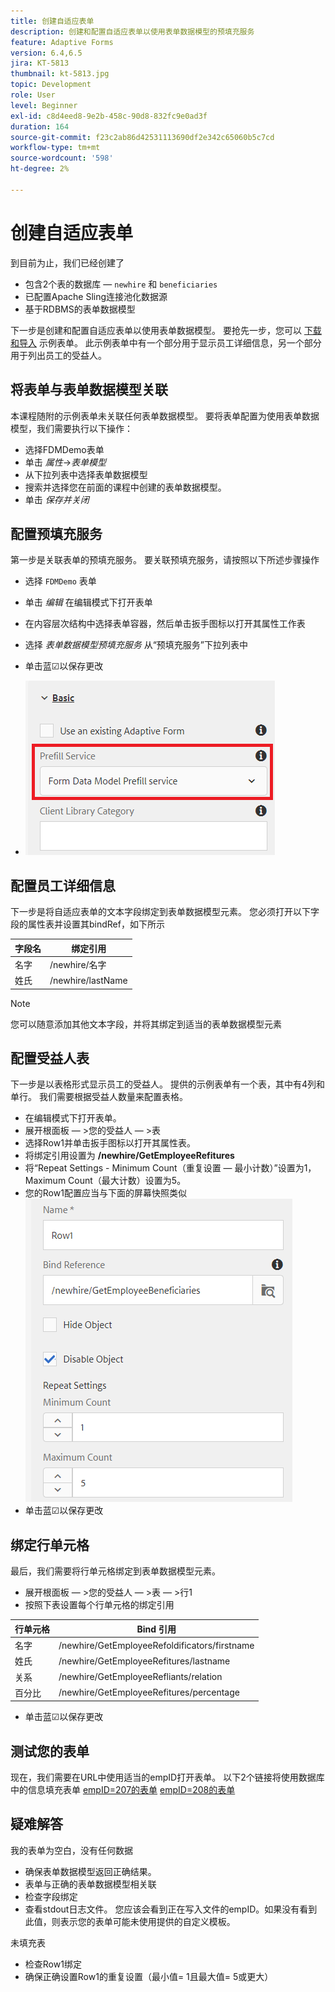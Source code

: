 ```yaml
---
title: 创建自适应表单
description: 创建和配置自适应表单以使用表单数据模型的预填充服务
feature: Adaptive Forms
version: 6.4,6.5
jira: KT-5813
thumbnail: kt-5813.jpg
topic: Development
role: User
level: Beginner
exl-id: c8d4eed8-9e2b-458c-90d8-832fc9e0ad3f
duration: 164
source-git-commit: f23c2ab86d42531113690df2e342c65060b5c7cd
workflow-type: tm+mt
source-wordcount: '598'
ht-degree: 2%

---
```


# 创建自适应表单

到目前为止，我们已经创建了

* 包含2个表的数据库 —  `newhire` 和 `beneficiaries`
* 已配置Apache Sling连接池化数据源
* 基于RDBMS的表单数据模型

下一步是创建和配置自适应表单以使用表单数据模型。  要抢先一步，您可以 [下载和导入](assets/fdm-demo-af.zip) 示例表单。 此示例表单中有一个部分用于显示员工详细信息，另一个部分用于列出员工的受益人。

## 将表单与表单数据模型关联

本课程随附的示例表单未关联任何表单数据模型。 要将表单配置为使用表单数据模型，我们需要执行以下操作：

* 选择FDMDemo表单
* 单击 _属性_->_表单模型_
* 从下拉列表中选择表单数据模型
* 搜索并选择您在前面的课程中创建的表单数据模型。
* 单击 _保存并关闭_

## 配置预填充服务

第一步是关联表单的预填充服务。 要关联预填充服务，请按照以下所述步骤操作

* 选择 `FDMDemo` 表单
* 单击 _编辑_ 在编辑模式下打开表单
* 在内容层次结构中选择表单容器，然后单击扳手图标以打开其属性工作表
* 选择 _表单数据模型预填充服务_ 从“预填充服务”下拉列表中
* 单击蓝☑以保存更改

* ![预填充服务](assets/fdm-prefill.png)

## 配置员工详细信息

下一步是将自适应表单的文本字段绑定到表单数据模型元素。 您必须打开以下字段的属性表并设置其bindRef，如下所示


| 字段名 | 绑定引用 |
|------------|--------------------|
| 名字 | /newhire/名字 |
| 姓氏 | /newhire/lastName |

>[!NOTE]
>
>您可以随意添加其他文本字段，并将其绑定到适当的表单数据模型元素

## 配置受益人表

下一步是以表格形式显示员工的受益人。 提供的示例表单有一个表，其中有4列和单行。 我们需要根据受益人数量来配置表格。

* 在编辑模式下打开表单。
* 展开根面板 — >您的受益人 — >表
* 选择Row1并单击扳手图标以打开其属性表。
* 将绑定引用设置为 **/newhire/GetEmployeeRefitures**
* 将“Repeat Settings - Minimum Count（重复设置 — 最小计数）”设置为1， Maximum Count（最大计数）设置为5。
* 您的Row1配置应当与下面的屏幕快照类似
  ![row-configure](assets/configure-row.PNG)
* 单击蓝☑以保存更改

## 绑定行单元格

最后，我们需要将行单元格绑定到表单数据模型元素。

* 展开根面板 — >您的受益人 — >表 — >行1
* 按照下表设置每个行单元格的绑定引用

| 行单元格 | Bind 引用 |
|------------|----------------------------------------------|
| 名字 | /newhire/GetEmployeeRefoldificators/firstname |
| 姓氏 | /newhire/GetEmployeeRefitures/lastname |
| 关系 | /newhire/GetEmployeeRefliants/relation |
| 百分比 | /newhire/GetEmployeeRefitures/percentage |

* 单击蓝☑以保存更改

## 测试您的表单

现在，我们需要在URL中使用适当的empID打开表单。 以下2个链接将使用数据库中的信息填充表单
[empID=207的表单](http://localhost:4502/content/dam/formsanddocuments/fdmdemo/jcr:content?wcmmode=disabled&amp;empID=207)
[empID=208的表单](http://localhost:4502/content/dam/formsanddocuments/fdmdemo/jcr:content?wcmmode=disabled&amp;empID=208)

## 疑难解答

我的表单为空白，没有任何数据

* 确保表单数据模型返回正确结果。
* 表单与正确的表单数据模型相关联
* 检查字段绑定
* 查看stdout日志文件。 您应该会看到正在写入文件的empID。如果没有看到此值，则表示您的表单可能未使用提供的自定义模板。

未填充表

* 检查Row1绑定
* 确保正确设置Row1的重复设置（最小值= 1且最大值= 5或更大）
